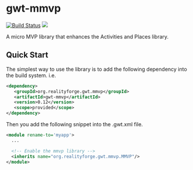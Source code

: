 # gwt-mmvp

[![Build Status](https://secure.travis-ci.org/realityforge/gwt-mmvp.svg?branch=master)](http://travis-ci.org/realityforge/gwt-mmvp)
[<img src="https://img.shields.io/maven-central/v/org.realityforge.gwt.mmvp/gwt-mmvp.svg?label=latest%20release"/>](http://search.maven.org/#search%7Cga%7C1%7Cg%3A%22org.realityforge.gwt.mmvp%22%20a%3A%22gwt-mmvp%22)

A micro MVP library that enhances the Activities and Places library.

## Quick Start

The simplest way to use the library is to add the following dependency
into the build system. i.e.

```xml
<dependency>
   <groupId>org.realityforge.gwt.mmvp</groupId>
   <artifactId>gwt-mmvp</artifactId>
   <version>0.12</version>
   <scope>provided</scope>
</dependency>
```

Then you add the following snippet into the .gwt.xml file.

```xml
<module rename-to='myapp'>
  ...

  <!-- Enable the mmvp library -->
  <inherits name="org.realityforge.gwt.mmvp.MMVP"/>
</module>
```
